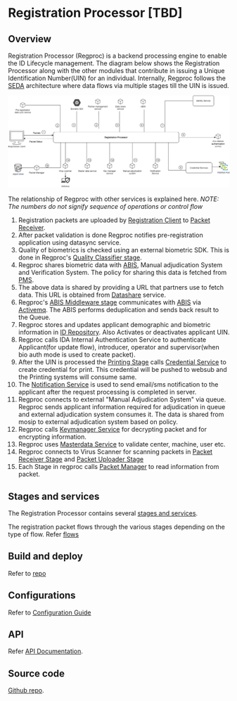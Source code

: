 # Registration Processor [TBD]

## Overview
Registration Processor (Regproc) is a backend processing engine to enable the ID Lifecycle management. The diagram below shows the Registration Processor along with the other modules that contribute in issuing a Unique Identification Number(UIN) for an individual. Internally, Regproc follows the [SEDA](https://en.wikipedia.org/wiki/Staged_event-driven_architecture) architecture where data flows via multiple stages till the UIN is issued.

![](_images/reg-proc.png)

The relationship of Regproc with other services is explained here. _NOTE: The numbers do not signify sequence of operations or control flow_

1. Registration packets are uploaded by [Registration Client](registration-client.md) to [Packet Receiver](https://github.com/mosip/registration/tree/release-1.2.0/registration-processor/init/registration-processor-packet-receiver-stage).
2. After packet validation is done Regproc notifies pre-registration application using datasync service.
3. Quality of biometrics is checked using an external biometric SDK. This is done in Regproc's [Quality Classifier stage](https://github.com/mosip/registration/blob/release-1.2.0/registration-processor/pre-processor/registration-processor-quality-classifier-stage/README.md).
4. Regproc shares biometric data with [ABIS](abis.md), Manual adjudication System and Verification System. The policy for sharing this data is fetched from [PMS](partner-management-services.md).
5. The above data is shared by providing a URL that partners use to fetch data.  This URL is obtained from [Datashare](datashare.md) service.
6. Regproc's [ABIS Middleware stage](https://github.com/mosip/registration/tree/release-1.2.0/registration-processor/core-processor/registration-processor-abis-middleware-stage) communicates with [ABIS](abis.md) via [Activemq](https://activemq.apache.org/). The ABIS performs deduplication and sends back result to the Queue.
7. Regproc stores and updates applicant demographic and biometric information in [ID Repository](https://docs.mosip.io/1.2.0/modules/id-repository). Also Activates or deactivates applicant UIN.
8. Regproc calls IDA Internal Authentication Service to authenticate Applicant(for update flow), introducer, operator and supervisor(when bio auth mode is used to create packet).
9. After the UIN is processed the [Printing Stage](https://github.com/mosip/registration/tree/release-1.2.0/registration-processor/post-processor/registration-processor-printing-stage)  calls [Credential Service](https://github.com/mosip/id-repository/tree/release-1.2.0/id-repository/credential-service) to create credential for print. This credential will be pushed to websub and the Printing systems will consume same.
10. The [Notification Service](https://github.com/mosip/registration/tree/release-1.2.0/registration-processor/registration-processor-notification-service) is used to send email/sms notification to the  applicant after the request processing is completed in server.
11. Regproc connects to external "Manual Adjudication System" via queue. Regproc sends applicant information required for adjudication in queue and external adjudication system consumes it. The data is shared from mosip to external adjudication system based on policy.
12. Regproc calls [Keymanager Service](https://docs.mosip.io/1.2.0/modules/keymanager) for decrypting packet and for encrypting information.
13. Regproc uses [Masterdata Service](https://docs.mosip.io/1.2.0/deployment/masterdata-guide) to validate center, machine, user etc.
14. Regproc connects to Virus Scanner for scanning packets in [Packet Receiver Stage](https://github.com/mosip/registration/tree/release-1.2.0/registration-processor/init/registration-processor-packet-receiver-stage) and [Packet Uploader Stage](https://github.com/mosip/registration/tree/release-1.2.0/registration-processor/pre-processor/registration-processor-packet-uploader-stage)
15. Each Stage in regproc calls [Packet Manager](https://docs.mosip.io/1.2.0/modules/packet-manager) to read information from packet.

## Stages and services
The Registration Processor contains several [stages and services](https://github.com/mosip/registration/tree/release-1.2.0#registration-stages-and-pipeline). 

The registration packet flows through the various stages depending on the type of flow. Refer [flows](https://github.com/mosip/registration/blob/release-1.2.0/docs/flows.md) 

## Build and deploy
Refer to [repo](https://github.com/mosip/registration/tree/release-1.2.0)

## Configurations
Refer to [Configuration Guide](https://github.com/mosip/registration/blob/release-1.2.0/docs/configuration.md)

## API
Refer [API Documentation](https://mosip.github.io/documentation/release-1.2.0/release-1.2.0.html).

## Source code 
[Github repo](https://github.com/mosip/registration/tree/release-1.2.0).
